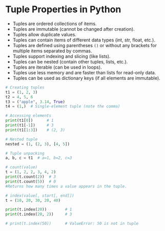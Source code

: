 # Tuple Properties in Python

- Tuples are ordered collections of items.
- Tuples are immutable (cannot be changed after creation).
- Tuples allow duplicate values.
- Tuples can contain items of different data types (int, str, float, etc.).
- Tuples are defined using parentheses `()` or without any brackets for multiple items separated by commas.
- Tuples support indexing and slicing (like lists).
- Tuples can be nested (contain other tuples, lists, etc.).
- Tuples are iterable (can be used in loops).
- Tuples use less memory and are faster than lists for read-only data.
- Tuples can be used as dictionary keys (if all elements are immutable).

```python
# Creating tuples
t1 = (1, 2, 3)
t2 = 4, 5, 6
t3 = ("apple", 3.14, True)
t4 = (1,)  # Single-element tuple (note the comma)
```

```python
# Accessing elements
print(t1[0])      # 1
print(t1[-1])     # 3
print(t1[1:3])    # (2, 3)
```

```python
# Nested tuple 
nested = (1, (2, 3), [4, 5])
```

```python
# Tuple unpacking
a, b, c = t1  # a=1, b=2, c=3
```


```python
# count(value) 
t = (1, 2, 2, 3, 4, 2)
print(t.count(2))  # 3
print(t.count(5))  # 0
#Returns how many times a value appears in the tuple.
```
```python
# index(value[, start[, end]])
t = (10, 20, 30, 20, 40)

print(t.index(20))        # 1
print(t.index(20, 2))     # 3

# print(t.index(50))      # ValueError: 50 is not in tuple
```
